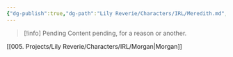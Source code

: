 ```yaml
---
{"dg-publish":true,"dg-path":"Lily Reverie/Characters/IRL/Meredith.md","permalink":"/lily-reverie/characters/irl/meredith/","created":"2024-01-20T04:39:31.596-03:00","updated":"2024-01-21T01:41:28.933-03:00"}
---
```



>[!info] Pending
>Content pending, for a reason or another.

[[005. Projects/Lily Reverie/Characters/IRL/Morgan\|Morgan]]